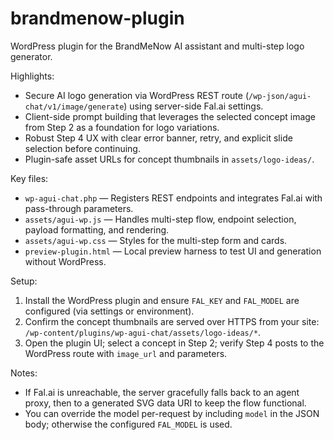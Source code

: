 # brandmenow-plugin

WordPress plugin for the BrandMeNow AI assistant and multi-step logo generator.

Highlights:
- Secure AI logo generation via WordPress REST route (`/wp-json/agui-chat/v1/image/generate`) using server-side Fal.ai settings.
- Client-side prompt building that leverages the selected concept image from Step 2 as a foundation for logo variations.
- Robust Step 4 UX with clear error banner, retry, and explicit slide selection before continuing.
- Plugin-safe asset URLs for concept thumbnails in `assets/logo-ideas/`.

Key files:
- `wp-agui-chat.php` — Registers REST endpoints and integrates Fal.ai with pass-through parameters.
- `assets/agui-wp.js` — Handles multi-step flow, endpoint selection, payload formatting, and rendering.
- `assets/agui-wp.css` — Styles for the multi-step form and cards.
- `preview-plugin.html` — Local preview harness to test UI and generation without WordPress.

Setup:
1. Install the WordPress plugin and ensure `FAL_KEY` and `FAL_MODEL` are configured (via settings or environment).
2. Confirm the concept thumbnails are served over HTTPS from your site: `/wp-content/plugins/wp-agui-chat/assets/logo-ideas/*`.
3. Open the plugin UI; select a concept in Step 2; verify Step 4 posts to the WordPress route with `image_url` and parameters.

Notes:
- If Fal.ai is unreachable, the server gracefully falls back to an agent proxy, then to a generated SVG data URI to keep the flow functional.
- You can override the model per-request by including `model` in the JSON body; otherwise the configured `FAL_MODEL` is used.